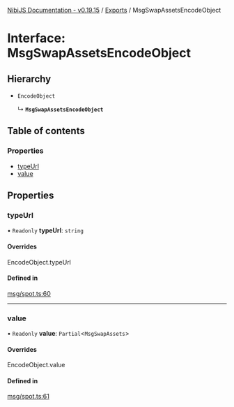 [NibiJS Documentation - v0.19.15](../intro.md) / [Exports](../modules.md) / MsgSwapAssetsEncodeObject

# Interface: MsgSwapAssetsEncodeObject

## Hierarchy

- `EncodeObject`

  ↳ **`MsgSwapAssetsEncodeObject`**

## Table of contents

### Properties

- [typeUrl](MsgSwapAssetsEncodeObject.md#typeurl)
- [value](MsgSwapAssetsEncodeObject.md#value)

## Properties

### typeUrl

• `Readonly` **typeUrl**: `string`

#### Overrides

EncodeObject.typeUrl

#### Defined in

[msg/spot.ts:60](https://github.com/NibiruChain/ts-sdk/blob/4c1f526/packages/nibijs/src/msg/spot.ts#L60)

___

### value

• `Readonly` **value**: `Partial`<`MsgSwapAssets`\>

#### Overrides

EncodeObject.value

#### Defined in

[msg/spot.ts:61](https://github.com/NibiruChain/ts-sdk/blob/4c1f526/packages/nibijs/src/msg/spot.ts#L61)
